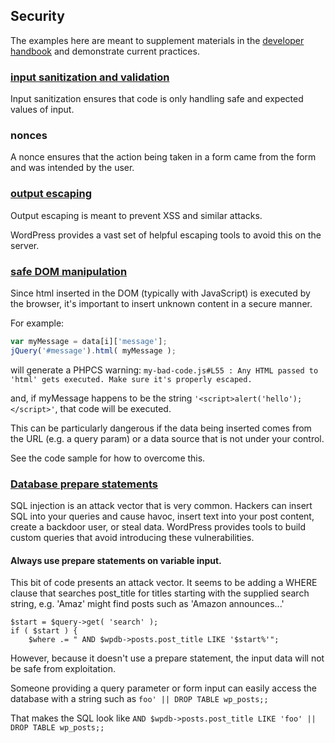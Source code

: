 Security
--------

The examples here are meant to supplement materials in the [developer handbook](https://developer.wordpress.org/plugins/security/data-validation/) and demonstrate current practices.


### [input sanitization and validation](input-sanitization.php)
Input sanitization ensures that code is only handling safe and expected values of input.

### nonces
A nonce ensures that the action being taken in a form came from the form and was intended by the user.

### [output escaping](output-escaping.php)
Output escaping is meant to prevent XSS and similar attacks.

WordPress provides a vast set of helpful escaping tools to avoid this on the server.

### [safe DOM manipulation](js-dom-insertion.js)
Since html inserted in the DOM (typically with JavaScript) is executed by the browser, it's important to insert unknown content in a secure manner.

For example:
```javascript
var myMessage = data[i]['message'];
jQuery('#message').html( myMessage );
```
will generate a PHPCS warning:
`my-bad-code.js#L55 : Any HTML passed to 'html' gets executed. Make sure it's properly escaped.`

and, if myMessage happens to be the string `'<script>alert('hello');</script>'`, that code will be executed.

This can be particularly dangerous if the data being inserted comes from the URL (e.g. a query param) or a data source that is not under your control.

See the code sample for how to overcome this.

### [Database prepare statements](mysql-prepare.php)
SQL injection is an attack vector that is very common. Hackers can insert SQL into your queries
and cause havoc, insert text into your post content, create a backdoor user, or steal data.
WordPress provides tools to build custom queries that avoid introducing these vulnerabilities.

#### Always use prepare statements on variable input.

This bit of code presents an attack vector. It seems to be adding a WHERE clause that searches post_title for
titles starting with the supplied search string, e.g. 'Amaz' might find posts such as 'Amazon announces...'

```
$start = $query->get( 'search' );
if ( $start ) {
	$where .= " AND $wpdb->posts.post_title LIKE '$start%'";
```

However, because it doesn't use a prepare statement, the input data will not be safe from exploitation.

Someone providing a query parameter or form input can easily access the database with a string such as `foo' || DROP TABLE wp_posts;;`

That makes the SQL look like `AND $wpdb->posts.post_title LIKE 'foo' || DROP TABLE wp_posts;;`
